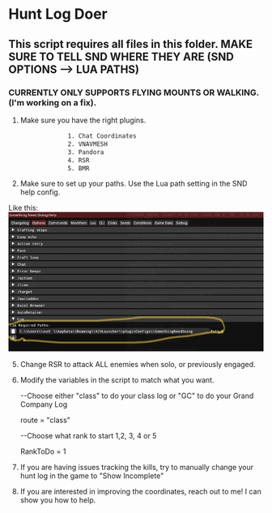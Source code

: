# Hunt Log Doer

## This script requires all files in this folder. MAKE SURE TO TELL SND WHERE THEY ARE (SND OPTIONS --> LUA PATHS)

###  CURRENTLY ONLY SUPPORTS FLYING MOUNTS OR WALKING. (I'm working on a fix).
1. Make sure you have the right plugins.
   
					1. Chat Coordinates
					2. VNAVMESH
					3. Pandora
					4. RSR
					5. BMR

3. Make sure to set up your paths. Use the Lua path setting in the SND help config.
   
Like this:
![screenshot](https://github.com/CacahuetesManu/SND/blob/main/Docs/LuaPaths.png)

5. Change RSR to attack ALL enemies when solo, or previously engaged.

6. Modify the variables in the script to match what you want.
   
	--Choose either "class" to do your class log or "GC" to do your Grand Company Log

   	route = "class"

	--Choose what rank to start 1,2, 3, 4 or 5
	
 	RankToDo = 1

5. If you are having issues tracking the kills, try to manually change your hunt log in the game to "Show Incomplete"

6. If you are interested in improving the coordinates, reach out to me! I can show you how to help. 
